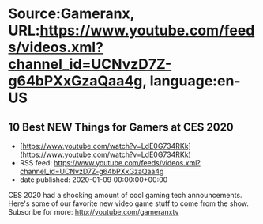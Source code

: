 # Source:Gameranx, URL:https://www.youtube.com/feeds/videos.xml?channel_id=UCNvzD7Z-g64bPXxGzaQaa4g, language:en-US

## 10 Best NEW Things for Gamers at CES 2020
 - [https://www.youtube.com/watch?v=LdE0G734RKk](https://www.youtube.com/watch?v=LdE0G734RKk)
 - RSS feed: https://www.youtube.com/feeds/videos.xml?channel_id=UCNvzD7Z-g64bPXxGzaQaa4g
 - date published: 2020-01-09 00:00:00+00:00

CES 2020 had a shocking amount of cool gaming tech announcements. Here's some of our favorite new video game stuff to come from the show.
Subscribe for more: http://youtube.com/gameranxtv

